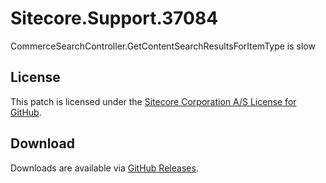 # Sitecore.Support.37084
CommerceSearchController.GetContentSearchResultsForItemType is slow

## License  
This patch is licensed under the [Sitecore Corporation A/S License for GitHub](https://github.com/sitecoresupport/Sitecore.Support.37084/blob/master/LICENSE).  

## Download  
Downloads are available via [GitHub Releases](https://github.com/sitecoresupport/Sitecore.Support.37084/releases).  
